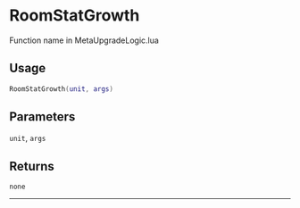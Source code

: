 # RoomStatGrowth
Function name in MetaUpgradeLogic.lua
## Usage
```lua
RoomStatGrowth(unit, args)
```
## Parameters
`unit`, `args`
## Returns
`none`

---